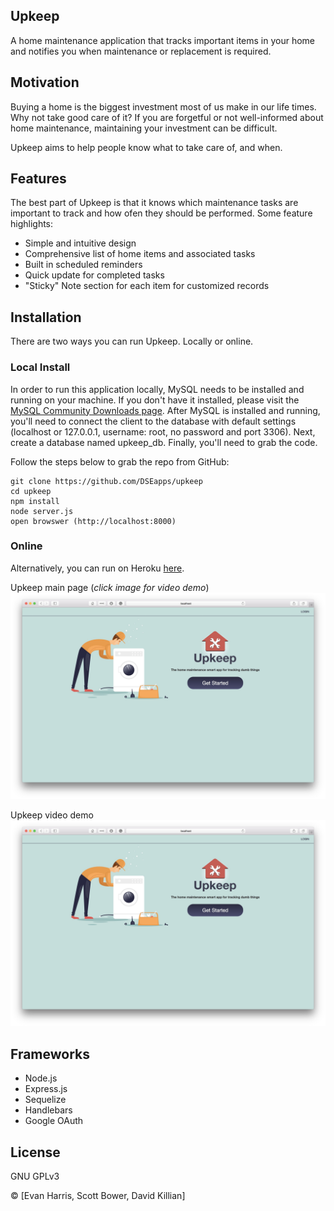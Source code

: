## Upkeep
A home maintenance application that tracks important items in your home and notifies you when maintenance or replacement is required.

## Motivation
Buying a home is the biggest investment most of us make in our life times. Why not take good care of it? If you are forgetful or not well-informed about home maintenance, maintaining your investment can be difficult.

Upkeep aims to help people know what to take care of, and when.

## Features
The best part of Upkeep is that it knows which maintenance tasks are important to track and how ofen they should be performed.  Some feature highlights:
 * Simple and intuitive design
 * Comprehensive list of home items and associated tasks
 * Built in scheduled reminders
 * Quick update for completed tasks
 * "Sticky" Note section for each item for customized records

## Installation

There are two ways you can run Upkeep.  Locally or online.

### Local Install
In order to run this application locally, MySQL needs to be installed and running on your machine.  If you don't have it installed, please visit the [MySQL Community Downloads page](https://dev.mysql.com/downloads/).  After MySQL is installed and running, you'll need to connect the client to the database with default settings (localhost or 127.0.0.1, username: root, no password and port 3306).  Next, create a database named upkeep_db.  Finally, you'll need to grab the code.


Follow the steps below to grab the repo from GitHub:
```
git clone https://github.com/DSEapps/upkeep
cd upkeep
npm install
node server.js
open browswer (http://localhost:8000)
```

### Online
Alternatively, you can run on Heroku [here](https://upkeepapp.herokuapp.com).

Upkeep main page (*click image for video demo*)
 [![Watch the video](/public/images/index.jpeg)](https://youtu.be/WEyPEk8pmXg)





Upkeep video demo
[![Watch the video](/public/images/index.jpeg)](https://youtu.be/WEyPEk8pmXg)


## Frameworks
* Node.js
* Express.js
* Sequelize
* Handlebars
* Google OAuth

## License
GNU GPLv3

© [Evan Harris, Scott Bower, David Killian]